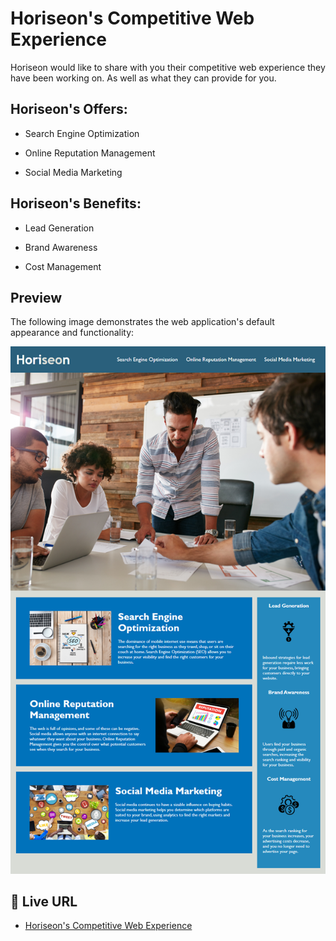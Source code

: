 # Horiseon's Competitive Web Experience

Horiseon would like to share with you their competitive web experience they have been working on. As well as what they can provide for you.

## Horiseon's Offers:

* Search Engine Optimization

* Online Reputation Management

* Social Media Marketing

## Horiseon's Benefits:

* Lead Generation

* Brand Awareness

* Cost Management

## Preview

The following image demonstrates the web application's default appearance and functionality:

![Screenshot of live URL](./assets/images/webpage-demo.jpg)

## 📝 Live URL

* [Horiseon's Competitive Web Experience](https://kcaseychamberlain.github.io/Horiseon-Competitive-Web-Experience/)
